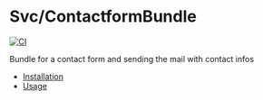 # Svc/ContactformBundle

[![CI](https://github.com/Sven-Ve/svc-contactform-bundle/actions/workflows/php.yml/badge.svg)](https://github.com/Sven-Ve/svc-contactform-bundle/actions/workflows/php.yml)

Bundle for a contact form and sending the mail with contact infos

* [Installation](docs/installation.md)
* [Usage](docs/usage.md)

